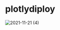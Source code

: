 # plotlydiploy

![2021-11-21 (4)](https://user-images.githubusercontent.com/87731897/142773029-bc09122a-ee14-40cf-bec1-42c94f382e7a.png)